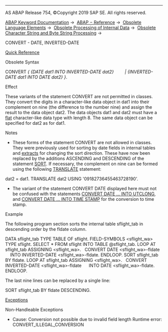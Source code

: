   

* * *

AS ABAP Release 754, ©Copyright 2019 SAP SE. All rights reserved.

[ABAP Keyword Documentation](https://help.sap.com/doc/abapdocu_754_index_htm/7.54/en-US/abenabap.htm) →  [ABAP − Reference](https://help.sap.com/doc/abapdocu_754_index_htm/7.54/en-US/abenabap_reference.htm) →  [Obsolete Language Elements](https://help.sap.com/doc/abapdocu_754_index_htm/7.54/en-US/abenabap_obsolete.htm) →  [Obsolete Processing of Internal Data](https://help.sap.com/doc/abapdocu_754_index_htm/7.54/en-US/abendata_internal_obsolete.htm) →  [Obsolete Character String and Byte String Processing](https://help.sap.com/doc/abapdocu_754_index_htm/7.54/en-US/abencharacter_string_obsolete.htm) → 

CONVERT - DATE, INVERTED-DATE

[Quick Reference](https://help.sap.com/doc/abapdocu_754_index_htm/7.54/en-US/abapconvert_date_shortref.htm)

Obsolete Syntax

CONVERT *{* *{*DATE dat1 INTO INVERTED-DATE dat2*}*
        *|* *{*INVERTED-DATE dat1 INTO DATE dat2*}* *}*.

Effect

These variants of the statement CONVERT are not permitted in classes. They convert the digits in a character-like data object in dat1 into their complement on nine (the difference to the number nine) and assign the result to the data object dat2. The data objects dat1 and dat2 must have a [flat](https://help.sap.com/doc/abapdocu_754_index_htm/7.54/en-US/abenflat_glosry.htm "Glossary Entry") character-like data type with length 8. The same data object can be specified for dat2 as for dat1.

Notes

-   These forms of the statement CONVERT are not allowed in classes. They were previously used for sorting by date fields in internal tables and [extracts](https://help.sap.com/doc/abapdocu_754_index_htm/7.54/en-US/abenextract_glosry.htm "Glossary Entry") for changing the sort direction. These have now been replaced by the additions ASCENDING and DESCENDING of the statement [SORT](https://help.sap.com/doc/abapdocu_754_index_htm/7.54/en-US/abapsort_itab.htm). If necessary, the complement on nine can be formed using the following [TRANSLATE](https://help.sap.com/doc/abapdocu_754_index_htm/7.54/en-US/abaptranslate.htm) statement:
    

dat2 = dat1.
TRANSLATE dat2 USING '09182736455463728190'.

-   The variant of the statement CONVERT DATE displayed here must not be confused with the statements [CONVERT DATE ... INTO UTCLONG](https://help.sap.com/doc/abapdocu_754_index_htm/7.54/en-US/abapconvert_date_utclong.htm), and [CONVERT DATE ... INTO TIME STAMP](https://help.sap.com/doc/abapdocu_754_index_htm/7.54/en-US/abapconvert_date_time-stamp.htm) for the conversion to time stamp.
    

Example

The following program section sorts the internal table sflight\_tab in descending order by the fldate column.

DATA sflight\_tab TYPE TABLE OF sflight.
FIELD-SYMBOLS <sflight\_wa> TYPE sflight.
SELECT \* FROM sflight INTO TABLE @sflight\_tab.
LOOP AT sflight\_tab ASSIGNING <sflight\_wa>.
  CONVERT DATE <sflight\_wa>-fldate
    INTO INVERTED-DATE <sflight\_wa>-fldate.
ENDLOOP.
SORT sflight\_tab BY fldate.
LOOP AT sflight\_tab ASSIGNING <sflight\_wa>.
  CONVERT INVERTED-DATE <sflight\_wa>-fldate
     INTO DATE <sflight\_wa>-fldate.
ENDLOOP.

The last nine lines can be replaced by a single line:

SORT sflight\_tab BY fldate DESCENDING.

[Exceptions](https://help.sap.com/doc/abapdocu_754_index_htm/7.54/en-US/abenabap_language_exceptions.htm)

Non-Handleable Exceptions

-   Cause: Conversion not possible due to invalid field length
    Runtime error: CONVERT\_ILLEGAL\_CONVERSION